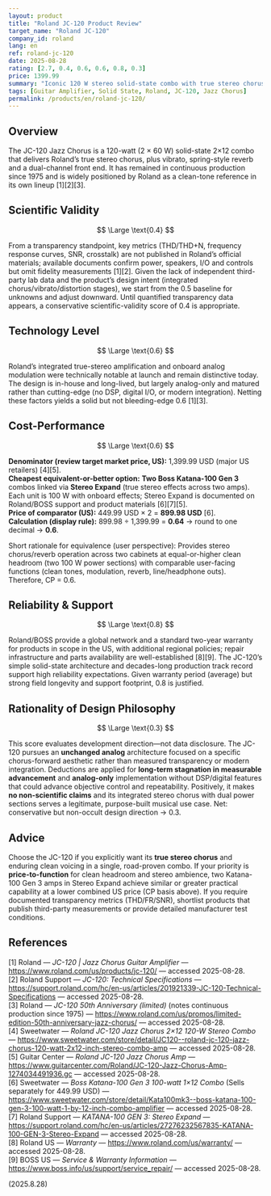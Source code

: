 ```yaml
---
layout: product
title: "Roland JC-120 Product Review"
target_name: "Roland JC-120"
company_id: roland
lang: en
ref: roland-jc-120
date: 2025-08-28
rating: [2.7, 0.4, 0.6, 0.6, 0.8, 0.3]
price: 1399.99
summary: "Iconic 120 W stereo solid-state combo with true stereo chorus. Excellent reliability and support; scientific transparency metrics are largely unpublished. CP benchmarked against a cheaper two-amp stereo alternative. Design philosophy is conservative rather than measurement-driven."
tags: [Guitar Amplifier, Solid State, Roland, JC-120, Jazz Chorus]
permalink: /products/en/roland-jc-120/
---
```


## Overview

The JC-120 Jazz Chorus is a 120-watt (2 × 60 W) solid-state 2×12 combo that delivers Roland’s true stereo chorus, plus vibrato, spring-style reverb and a dual-channel front end. It has remained in continuous production since 1975 and is widely positioned by Roland as a clean-tone reference in its own lineup [1][2][3].

## Scientific Validity

$$ \Large \text{0.4} $$

From a transparency standpoint, key metrics (THD/THD+N, frequency response curves, SNR, crosstalk) are not published in Roland’s official materials; available documents confirm power, speakers, I/O and controls but omit fidelity measurements [1][2]. Given the lack of independent third-party lab data and the product’s design intent (integrated chorus/vibrato/distortion stages), we start from the 0.5 baseline for unknowns and adjust downward. Until quantified transparency data appears, a conservative scientific-validity score of 0.4 is appropriate.

## Technology Level

$$ \Large \text{0.6} $$

Roland’s integrated true-stereo amplification and onboard analog modulation were technically notable at launch and remain distinctive today. The design is in-house and long-lived, but largely analog-only and matured rather than cutting-edge (no DSP, digital I/O, or modern integration). Netting these factors yields a solid but not bleeding-edge 0.6 [1][3].

## Cost-Performance

$$ \Large \text{0.6} $$

**Denominator (review target market price, US):** 1,399.99 USD (major US retailers) [4][5].  
**Cheapest equivalent-or-better option:** **Two Boss Katana-100 Gen 3** combos linked via **Stereo Expand** (true stereo effects across two amps). Each unit is 100 W with onboard effects; Stereo Expand is documented on Roland/BOSS support and product materials [6][7][5].  
**Price of comparator (US):** 449.99 USD × 2 = **899.98 USD** [6].  
**Calculation (display rule):** 899.98 ÷ 1,399.99 = **0.64** → round to one decimal → **0.6**.

Short rationale for equivalence (user perspective): Provides stereo chorus/reverb operation across two cabinets at equal-or-higher clean headroom (two 100 W power sections) with comparable user-facing functions (clean tones, modulation, reverb, line/headphone outs). Therefore, CP = 0.6.

## Reliability & Support

$$ \Large \text{0.8} $$

Roland/BOSS provide a global network and a standard two-year warranty for products in scope in the US, with additional regional policies; repair infrastructure and parts availability are well-established [8][9]. The JC-120’s simple solid-state architecture and decades-long production track record support high reliability expectations. Given warranty period (average) but strong field longevity and support footprint, 0.8 is justified.

## Rationality of Design Philosophy

$$ \Large \text{0.3} $$

This score evaluates development direction—not data disclosure. The JC-120 pursues an **unchanged analog** architecture focused on a specific chorus-forward aesthetic rather than measured transparency or modern integration. Deductions are applied for **long-term stagnation in measurable advancement** and **analog-only** implementation without DSP/digital features that could advance objective control and repeatability. Positively, it makes **no non-scientific claims** and its integrated stereo chorus with dual power sections serves a legitimate, purpose-built musical use case. Net: conservative but non-occult design direction → 0.3.

## Advice

Choose the JC-120 if you explicitly want its **true stereo chorus** and enduring clean voicing in a single, road-proven combo. If your priority is **price-to-function** for clean headroom and stereo ambience, two Katana-100 Gen 3 amps in Stereo Expand achieve similar or greater practical capability at a lower combined US price (CP basis above). If you require documented transparency metrics (THD/FR/SNR), shortlist products that publish third-party measurements or provide detailed manufacturer test conditions.

## References

[1] Roland — *JC-120 | Jazz Chorus Guitar Amplifier* — https://www.roland.com/us/products/jc-120/ — accessed 2025-08-28.  
[2] Roland Support — *JC-120: Technical Specifications* — https://support.roland.com/hc/en-us/articles/201921339-JC-120-Technical-Specifications — accessed 2025-08-28.  
[3] Roland — *JC-120 50th Anniversary (limited)* (notes continuous production since 1975) — https://www.roland.com/us/promos/limited-edition-50th-anniversary-jazz-chorus/ — accessed 2025-08-28.  
[4] Sweetwater — *Roland JC-120 Jazz Chorus 2×12 120-W Stereo Combo* — https://www.sweetwater.com/store/detail/JC120--roland-jc-120-jazz-chorus-120-watt-2x12-inch-stereo-combo-amp — accessed 2025-08-28.  
[5] Guitar Center — *Roland JC-120 Jazz Chorus Amp* — https://www.guitarcenter.com/Roland/JC-120-Jazz-Chorus-Amp-1274034491936.gc — accessed 2025-08-28.  
[6] Sweetwater — *Boss Katana-100 Gen 3 100-watt 1×12 Combo* (Sells separately for 449.99 USD) — https://www.sweetwater.com/store/detail/Kata100mk3--boss-katana-100-gen-3-100-watt-1-by-12-inch-combo-amplifier — accessed 2025-08-28.  
[7] Roland Support — *KATANA-100 GEN 3: Stereo Expand* — https://support.roland.com/hc/en-us/articles/27276232567835-KATANA-100-GEN-3-Stereo-Expand — accessed 2025-08-28.  
[8] Roland US — *Warranty* — https://www.roland.com/us/warranty/ — accessed 2025-08-28.  
[9] BOSS US — *Service & Warranty Information* — https://www.boss.info/us/support/service_repair/ — accessed 2025-08-28.

(2025.8.28)

